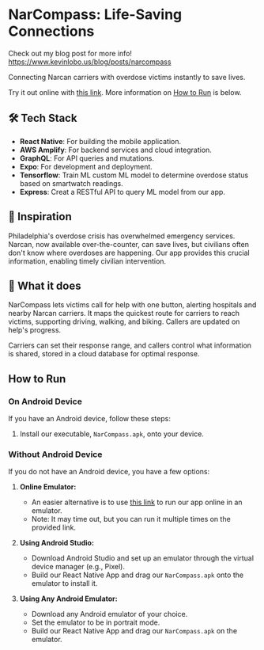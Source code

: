 # NarCompass: Life-Saving Connections

Check out my blog post for more info! https://www.kevinlobo.us/blog/posts/narcompass 

Connecting Narcan carriers with overdose victims instantly to save lives.

Try it out online with [this link](https://appetize.io/app/an43t7zeehs2cytt2jkrgftkxm?device=pixel7&osVersion=13.0).
More information on [How to Run](#how-to-run) is below.

## 🛠 Tech Stack

- **React Native**: For building the mobile application.
- **AWS Amplify**: For backend services and cloud integration.
- **GraphQL**: For API queries and mutations.
- **Expo**: For development and deployment.
- **Tensorflow**: Train ML custom ML model to determine overdose status based on smartwatch readings.
- **Express**: Creat a RESTful API to query ML model from our app.

## 🌟 Inspiration

Philadelphia's overdose crisis has overwhelmed emergency services. Narcan, now available over-the-counter, can save lives, but civilians often don't know where overdoses are happening. Our app provides this crucial information, enabling timely civilian intervention.

## 📱 What it does

NarCompass lets victims call for help with one button, alerting hospitals and nearby Narcan carriers. It maps the quickest route for carriers to reach victims, supporting driving, walking, and biking. Callers are updated on help's progress.

Carriers can set their response range, and callers control what information is shared, stored in a cloud database for optimal response.

## How to Run

### On Android Device

If you have an Android device, follow these steps:

1. Install our executable, `NarCompass.apk`, onto your device.

### Without Android Device

If you do not have an Android device, you have a few options:

1. **Online Emulator:**
   - An easier alternative is to use [this link](https://appetize.io/app/an43t7zeehs2cytt2jkrgftkxm?device=pixel7&osVersion=13.0) to run our app online in an emulator.
   - Note: It may time out, but you can run it multiple times on the provided link.

2. **Using Android Studio:**
   - Download Android Studio and set up an emulator through the virtual device manager (e.g., Pixel).
   - Build our React Native App and drag our `NarCompass.apk` onto the emulator to install it.

3. **Using Any Android Emulator:**
   - Download any Android emulator of your choice.
   - Set the emulator to be in portrait mode.
   - Build our React Native App and drag our `NarCompass.apk` on the emulator.

